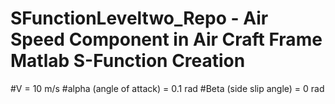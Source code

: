 # SFunctionLeveltwo_Repo - Air Speed  Component in Air Craft Frame Matlab S-Function Creation
#V = 10 m/s
#alpha (angle of attack) = 0.1 rad
#Beta (side slip angle) = 0 rad 
